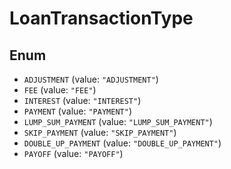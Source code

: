 # LoanTransactionType

## Enum

* `ADJUSTMENT` (value: `"ADJUSTMENT"`)
* `FEE` (value: `"FEE"`)
* `INTEREST` (value: `"INTEREST"`)
* `PAYMENT` (value: `"PAYMENT"`)
* `LUMP_SUM_PAYMENT` (value: `"LUMP_SUM_PAYMENT"`)
* `SKIP_PAYMENT` (value: `"SKIP_PAYMENT"`)
* `DOUBLE_UP_PAYMENT` (value: `"DOUBLE_UP_PAYMENT"`)
* `PAYOFF` (value: `"PAYOFF"`)
